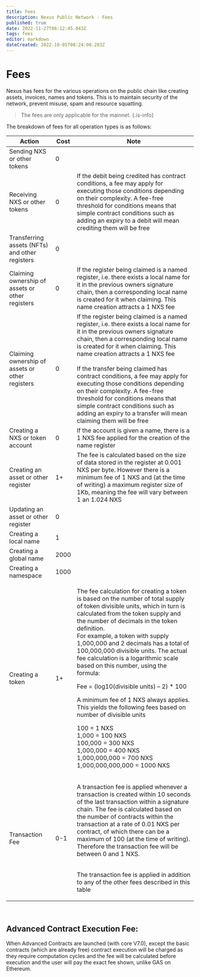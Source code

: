 ```yaml
---
title: Fees
description: Nexus Public Network - Fees
published: true
date: 2022-11-27T06:12:45.043Z
tags: fees
editor: markdown
dateCreated: 2022-10-05T08:24:00.283Z
---
```


# Fees

Nexus has fees for the various operations on the public chain like creating assets, invoices, names and tokens. This is to maintain security of the network, prevent misuse, spam and resource squatting.

> The fees are only applicable for the mainnet.
{.is-info}



The breakdown of fees for all operation types is as follows:

| Action                                          | Cost | Note  |                                   
|---|---|---|
| Sending NXS or other tokens                     |   0  |      |
| Receiving NXS or other tokens                   |   0  | If the debit being credited has contract conditions, a fee may apply for executing those conditions depending on their complexity. A fee-free threshold for conditions means that simple contract conditions such as adding an expiry to a debit will mean crediting them will be free |                                                         
| Transferring assets (NFTs) and other registers  |   0  |              |
| Claiming ownership of assets or other registers |   0  | If the register being claimed is a named register, i.e. there exists a local name for it in the previous owners signature chain, then a corresponding local name is created for it when claiming. This name creation attracts a 1 NXS fee  |
| Claiming ownership of assets or other registers |   0  | If the register being claimed is a named register, i.e. there exists a local name for it in the previous owners signature chain, then a corresponding local name is created for it when claiming. This name creation attracts a 1 NXS fee<br><br>If the transfer being claimed has contract conditions, a fee may apply for executing those conditions depending on their complexity. A fee-free threshold for conditions means that simple contract conditions such as adding an expiry to a transfer will mean claiming them will be free              |
| Creating a NXS or token account                 |   0  | If the account is given a name, there is a 1 NXS fee applied for the creation of the name register              |
| Creating an asset or other register             |  1+  | The fee is calculated based on the size of data stored in the register at 0.001 NXS per byte. However there is a minimum fee of 1 NXS and (at the time of writing) a maximum register size of 1Kb, meaning the fee will vary between 1 an 1.024 NXS         |
| Updating an asset or other register             |   0  |          |
| Creating a local name                           |   1  |          |
| Creating a global name                          | 2000 |          |
| Creating a namespace                            | 1000 |          |
| Creating a token                                |  1+  | <p>The fee calculation for creating a token is based on the number of total supply of token divisible units, which in turn is calculated from the token supply and the number of decimals in the token definition. <br>For example, a token with supply 1,000,000 and 2 decimals has a total of 100,000,000 divisible units. The actual fee calculation is a logarithmic scale based on this number, using the formula:</p><p>Fee = (log10(divisible units) – 2) * 100</p><p>A minimum fee of 1 NXS always applies. This yields the following fees based on number of divisible units</p><p>100 = 1 NXS<br>1,000 = 100 NXS<br>100,000 = 300 NXS<br>1,000,000 = 400 NXS<br>1,000,000,000 = 700 NXS<br>1,000,000,000,000 = 1000 NXS</p> |
| Transaction Fee                                 |  0-1 | <p>A transaction fee is applied whenever a transaction is created within 10 seconds of the last transaction within a signature chain. The fee is calculated based on the number of contracts within the transaction at a rate of 0.01 NXS per contract, of which there can be a maximum of 100 (at the time of writing). Therefore the transaction fee will be between 0 and 1 NXS.</p><p><br>The transaction fee is applied in addition to any of the other fees described in this table</p>           |

&nbsp;

## Advanced Contract Execution Fee:

When Advanced Contracts are launched (with core V7.0), except the basic contracts (which are already free)  contract execution will be charged as they require computation cycles and the fee will be calculated before execution and the user will pay the exact fee shown, unlike GAS on Ethereum. &#x20;




